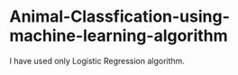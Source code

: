 # Animal-Classfication-using-machine-learning-algorithm
I have used only Logistic Regression algorithm.

